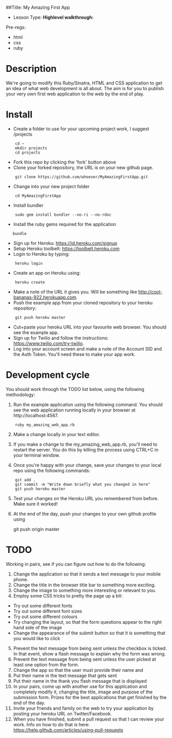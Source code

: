 ##Title: My Amazing First App
* Lesson Type: **Highlevel walkthrough:**

Pre-regs:

- html
- css
- ruby

# Description
 We're going to modify this Ruby/Sinatra, HTML and CSS application to get an idea
of what web development is all about. The aim is for you to publish your very
own first web application to the web by the end of play.

# Install

* Create a folder to use for your upcoming project work, I suggest /projects

```
    cd ~
    mkdir projects
    cd projects
```

* Fork this repo by clicking the 'fork' button above
* Clone your forked repository, the URL is on your new github page.

```
    git clone https://github.com/whoever/MyAmazingFirstApp.git
```

* Change into your new project folder

```
    cd MyAmazingFirstApp
```

* Install bundler

```
    sudo gem install bundler --no-ri --no-rdoc
```

* Install the ruby gems required for the application

```
   bundle
```

* Sign up for Heroku: https://id.heroku.com/signup
* Setup Heroku toolbelt: https://toolbelt.heroku.com
* Login to Heroku by typing:

```
    heroku login
```

* Create an app on Heroku using:

```
    heroku create
```

* Make a note of the URL it gives you. Will be something like
http://cool-bananas-922.herokuapp.com.
* Push the example app from your cloned repository to your heroku repository:

```
    git push heroku master
```
* Cut+paste your heroku URL into your favourite web browser. You should see
the example app.
* Sign up for Twilio and follow the instructions: https://www.twilio.com/try-twilio.
* Log into your account screen and make a note of the Account SID and the Auth
Token. You'll need these to make your app work.

# Development cycle

You should work through the TODO list below, using the following methodology:

1. Run the example application using the following command. You should see the web application running locally in your browser at
http://localhost:4567.

```
    ruby my_amazing_web_app.rb
```

2. Make a change locally in your text editor.

3. If you make a change to the my_amazing_web_app.rb, you'll need to restart the
server. You do this by killing the process using CTRL+C in your terminal window.

4. Once you're happy with your change, save your changes to your local repo
using the following commands:

```
    git add .
    git commit -m "Write down briefly what you changed in here"
    git push heroku master
```

5. Test your changes on the Heroku URL you remembered from before. Make sure it
worked!

6. At the end of the day, push your changes to your own github profile using

   git push origin master

# TODO

Working in pairs, see if you can figure out how to do the following:

1. Change the application so that it sends a text message to your mobile phone.
2. Change the title in the browser title bar to something more exciting.
3. Change the image to something more interesting or relevant to you.
4. Employ some CSS tricks to pretty the page up a bit:
  * Try out some different fonts
  * Try out some different font sizes
  * Try out some different colours
  * Try changing the layout, so that the form questions appear to the right hand
  side of the image
  * Change the appearance of the submit button so that it is something that you would like to click
5. Prevent the text message from being sent unless the checkbox
is ticked. In that event, show a flash message to explain why the form was wrong.
6. Prevent the text message from being sent unless the user picked
at least one option from the form.
7. Change the app so that the user must provide their name and
  1. Put their name in the text message that gets sent
  2. Put their name in the thank you flash message that is displayed
8. In your pairs, come up with another use for this application and completely
modify it, changing the title, image and purpose of the submission form. Prizes
for the best applications that get finished by the end of the day.
9. Invite your friends and family on the web to try your application by posting
your heroku URL on Twitter/Facebook.
10. When you have finished, submit a pull request so that I can review your work. Info on how to do that is here: https://help.github.com/articles/using-pull-requests
